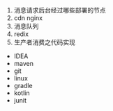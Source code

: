 1. 消息请求后台经过哪些部署的节点
2. cdn  nginx
3. 消息队列
4. redix
5. 生产者消费之代码实现





- IDEA
- maven
- git
- linux
- gradle
- kotlin
- junit




